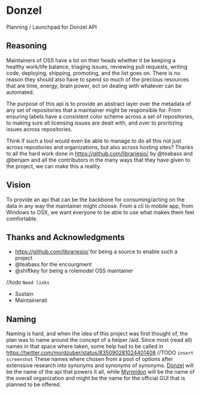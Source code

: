 # Donzel
Planning / Launchpad for Donzel API

## Reasoning
Maintainers of OSS have a lot on their heads whether it be keeping a healthy work/life balance, triaging issues, reviewing pull requests, writing code, deploying, shipping, promoting, and the list goes on.
There is no reason they should also have to spend so much of the precious resources that are time, energy, brain power, ect on dealing with whatever can be automated.

The purpose of this api is to provide an abstract layer over the metadata of any set of repositories that a maintainer might be responsible for. From ensuring labels have a consistent color scheme across a set of repositories, to making sure all licensing issues are dealt with, and over to proritizing issues across repositories.

Think if such a tool would even be able to manage to do all this not just across repostories and organizations, but also across hosting sites?
Thanks to all the hard work done in https://github.com/librariesio/ by @teabass and @benjam and all the contributors in the many ways that they have given to the project, we can make this a reality.

## Vision
To provide an api that can be the backbone for consuming/acting on the data in any way the maintainer might choose.
From a cli to mobile app, from Windows to OSX, we want everyone to be able to use what makes them feel comfortable.

## Thanks and Acknowledgments
- https://github.com/librariesio/ for being a source to enable such a project
- @teabass for the encourgment
- @shiftkey for being a rolemodel OSS maintainer

//todo `Need links`
- Sustain
- Maintainerati

## Naming
Naming is hard, and when the idea of this project was first thought of, the plan was to name around the concept of a helper /aid. Since most (read all) names in that space where taken, some help had to be called in
https://twitter.com/mordzuber/status/835090281024401408
//TODO `insert screenshot`
These names where chosen from a pool of options after extenssive research into synonyms and synonyms of synonyms.
[Donzel](https://www.merriam-webster.com/dictionary/donzel) will be the name of the api that powers it all, while [Myrmidon](https://www.merriam-webster.com/dictionary/myrmidon) will be the name of the overall organization and might be the name for the official GUI that is planned to be offered.
